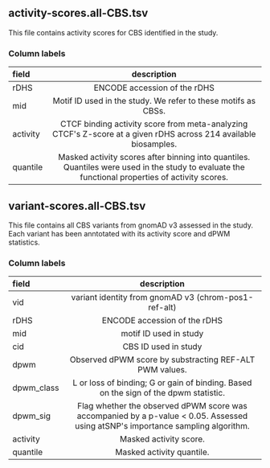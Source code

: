 ## activity-scores.all-CBS.tsv

This file contains activity scores for CBS identified in the study. 

### Column labels

| field              | description |
| :---------------- | :------: | 
| rDHS | ENCODE accession of the rDHS |
| mid | Motif ID used in the study. We refer to these motifs as CBSs. |
| activity | CTCF binding activity score from meta-analyzing CTCF's Z-score at a given rDHS across 214 available biosamples. 
| quantile | Masked activity scores after binning into quantiles. Quantiles were used in the study to evaluate the functional properties of activity scores. |


## variant-scores.all-CBS.tsv

This file contains all CBS variants from gnomAD v3 assessed in the study. Each variant has been anntotated with its activity score and dPWM statistics. 


### Column labels

| field              | description |
| :---------------- | :------: | 
| vid | variant identity from gnomAD v3 (chrom-pos1-ref-alt) |
| rDHS | ENCODE accession of the rDHS |
| mid | motif ID used in study |
| cid | CBS ID used in study |
| dpwm | Observed dPWM score by substracting REF-ALT PWM values.
| dpwm_class | L or loss of binding; G or gain of binding. Based on the sign of the dpwm statistic.
| dpwm_sig | Flag whether the observed dPWM score was accompanied by a p-value < 0.05. Assessed using atSNP's importance sampling algorithm. 
| activity | Masked activity score.
| quantile | Masked activity quantile. |
